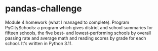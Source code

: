 # pandas-challenge
Module 4 homework (what I managed to complete).
Program PyCitySchools: a program which gives district and school summaries for fifteen schools, the five best- and lowest-performing schools by overall passing rate and average math and reading scores by grade for each school.  It's written in Python 3.11.

